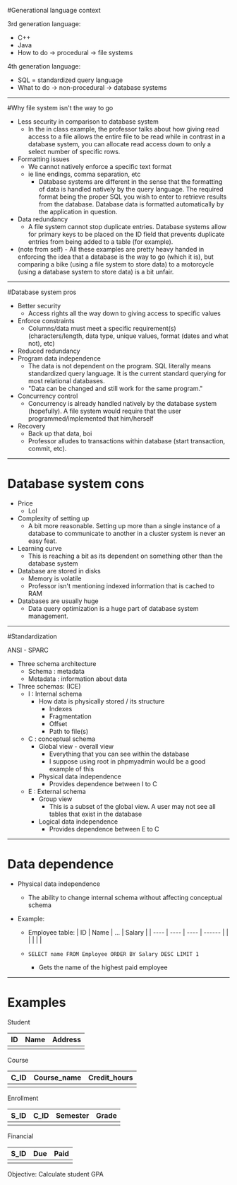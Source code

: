 #Generational language context

3rd generation language:

- C++
- Java
- How to do -> procedural -> file systems

4th generation language:

- SQL = standardized query language
- What to do -> non-procedural -> database systems

---

#Why file system isn't the way to go

- Less security in comparison to database system
  - In the in class example, the professor talks about how giving read access to a file allows the entire file to be read while in contrast in a database system, you can allocate read access down to only a select number of specific rows.
- Formatting issues
  - We cannot natively enforce a specific text format
  - ie line endings, comma separation, etc
    - Database systems are different in the sense that the formatting of data is handled natively by the query language. The required format being the proper SQL you wish to enter to retrieve results from the database. Database data is formatted automatically by the application in question.
- Data redundancy
  - A file system cannot stop duplicate entries. Database systems allow for primary keys to be placed on the ID field that prevents duplicate entries from being added to a table (for example).
- (note from self) - All these examples are pretty heavy handed in enforcing the idea that a database is the way to go (which it is), but comparing a bike (using a file system to store data) to a motorcycle (using a database system to store data) is a bit unfair.

---

#Database  system pros

- Better security
  - Access rights all the way down to giving access to specific values
- Enforce constraints
  - Columns/data must meet a specific requirement(s) (characters/length, data type, unique values, format (dates and what not), etc)
- Reduced redundancy
- Program data independence
  - The data is not dependent on the program. SQL literally means standardized query language. It is the current standard querying for most relational databases.
  - "Data can be changed and still work for the same program."
- Concurrency control
  - Concurrency is already handled natively by the database system (hopefully). A file system would require that the user programmed/implemented that him/herself
- Recovery
  - Back up that data, boi
  - Professor alludes to transactions within database (start transaction, commit, etc).

---

# Database system cons

- Price
  - Lol
- Complexity of setting up
  - A bit more reasonable. Setting up more than a single instance of a database to communicate to another in a cluster system is never an easy feat.
- Learning curve
  - This is reaching a bit as its dependent on something other than the database system
- Database are stored in disks
  - Memory is volatile
  - Professor isn't mentioning indexed information that is cached to RAM
- Databases are usually huge
  - Data query optimization is a huge part of database system management.

---

#Standardization

ANSI - SPARC

- Three schema architecture
  - Schema : metadata
  - Metadata : information about data
- Three schemas: (ICE)
  - I : Internal schema
    - How data is physically stored / its structure
      - Indexes
      - Fragmentation
      - Offset
      - Path to file(s)
  - C : conceptual schema
    - Global view - overall view
      - Everything that you can see within the database
      - I suppose using root in phpmyadmin would be a good example of this
    - Physical data independence
      - Provides dependence between I to C
  - E : External schema
    - Group view
      - This is a subset of the global view. A user may not see all tables that exist in the database
    - Logical data independence
      - Provides dependence between E to C

---

# Data dependence

- Physical data independence

  - The ability to change internal schema without affecting conceptual schema

- Example:

  - Employee table:
  | ID   | Name | ...  | Salary |
  | ---- | ---- | ---- | ------ |
  |      |      |      |        |

  - `SELECT name FROM Employee ORDER BY Salary DESC LIMIT 1 `
    - Gets the name of the highest paid employee

---

# Examples

Student

| ID   | Name | Address |
| ---- | ---- | ------- |
|      |      |         |

Course

| C_ID | Course_name | Credit_hours |
| ---- | ----------- | ------------ |
|      |             |              |

Enrollment

| S_ID | C_ID | Semester | Grade |
| ---- | ---- | -------- | ----- |
|      |      |          |       |

Financial

| S_ID | Due  | Paid |
| ---- | ---- | ---- |
|      |      |      |

Objective: Calculate student GPA

